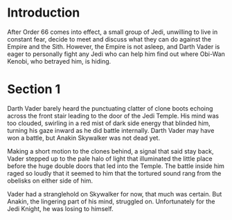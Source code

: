 # Introduction
After Order 66 comes into effect, a small group of Jedi, unwilling to live in constant fear, decide to meet and discuss what they can do against the Empire and the Sith.
However, the Empire is not asleep, and Darth Vader is eager to personally fight any Jedi who can help him find out where Obi-Wan Kenobi, who betrayed him, is hiding.

# Section 1
Darth Vader barely heard the punctuating clatter of clone boots echoing across the front stair leading to the door of the Jedi Temple.
His mind was too clouded, swirling in a red mist of dark side energy that blinded him, turning his gaze inward as he did battle internally.
Darth Vader may have won a battle, but Anakin Skywalker was not dead yet.

Making a short motion to the clones behind, a signal that said stay back, Vader stepped up to the pale halo of light that illuminated the little place before the huge double doors that led into the Temple.
The battle inside him raged so loudly that it seemed to him that the tortured sound rang from the obelisks on either side of him.

Vader had a stranglehold on Skywalker for now, that much was certain.
But Anakin, the lingering part of his mind, struggled on.
Unfortunately for the Jedi Knight, he was losing to himself.
